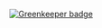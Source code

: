 

[![Greenkeeper badge](https://badges.greenkeeper.io/arlac77/list_files.svg)](https://greenkeeper.io/)